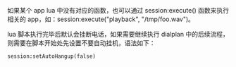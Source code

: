 如果某个 app lua 中没有对应的函数，也可以通过 session:execute() 函数来执行相关的 app，如：session:execute("playback", "/tmp/foo.wav")。

lua 脚本执行完毕后默认会挂断电话，如果需要继续执行 dialplan 中的后续流程，则需要在脚本开始处先设置不要自动挂机，语法如下：

```
session:setAutoHangup(false)
```

